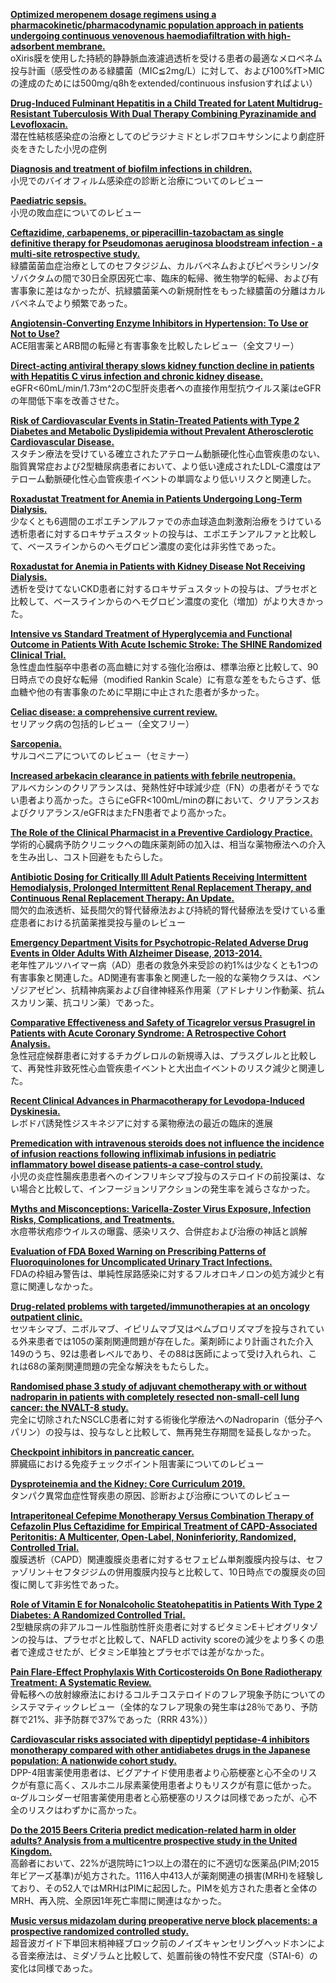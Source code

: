 [**Optimized meropenem dosage regimens using a pharmacokinetic/pharmacodynamic population approach in patients undergoing continuous venovenous haemodiafiltration with high-adsorbent membrane.**](https://www.ncbi.nlm.nih.gov/pubmed/31335959)  
oXiris膜を使用した持続的静静脈血液濾過透析を受ける患者の最適なメロペネム投与計画（感受性のある緑膿菌（MIC≦2mg/L）に対して、および100%fT>MICの達成のためには500mg/q8hをextended/continuous insfusionすればよい）

[**Drug-Induced Fulminant Hepatitis in a Child Treated for Latent Multidrug-Resistant Tuberculosis With Dual Therapy Combining Pyrazinamide and Levofloxacin.**](https://www.ncbi.nlm.nih.gov/pubmed/31335574)  
潜在性結核感染症の治療としてのピラジナミドとレボフロキサシンにより劇症肝炎をきたした小児の症例

[**Diagnosis and treatment of biofilm infections in children.**](https://www.ncbi.nlm.nih.gov/pubmed/31335442)  
小児でのバイオフィルム感染症の診断と治療についてのレビュー

[**Paediatric sepsis.**](https://www.ncbi.nlm.nih.gov/pubmed/31335441)  
小児の敗血症についてのレビュー

[**Ceftazidime, carbapenems, or piperacillin-tazobactam as single definitive therapy for Pseudomonas aeruginosa bloodstream infection - a multi-site retrospective study.**](https://www.ncbi.nlm.nih.gov/pubmed/31323088)  
緑膿菌菌血症治療としてのセフタジジム、カルバペネムおよびピペラシリン/タゾバクタムの間で30日全原因死亡率、臨床的転帰、微生物学的転帰、および有害事象に差はなかったが、抗緑膿菌薬への新規耐性をもった緑膿菌の分離はカルバペネムでより頻繁であった。

[**Angiotensin-Converting Enzyme Inhibitors in Hypertension: To Use or Not to Use?**](https://www.ncbi.nlm.nih.gov/pubmed/29598869)  
ACE阻害薬とARB間の転帰と有害事象を比較したレビュー（全文フリー）

[**Direct-acting antiviral therapy slows kidney function decline in patients with Hepatitis C virus infection and chronic kidney disease.**](https://www.ncbi.nlm.nih.gov/pubmed/31337501)  
eGFR<60mL/min/1.73m^2のC型肝炎患者への直接作用型抗ウイルス薬はeGFRの年間低下率を改善させた。

[**Risk of Cardiovascular Events in Statin-Treated Patients with Type 2 Diabetes and Metabolic Dyslipidemia without Prevalent Atherosclerotic Cardiovascular Disease.**](https://www.ncbi.nlm.nih.gov/pubmed/31344341)  
スタチン療法を受けている確立されたアテローム動脈硬化性心血管疾患のない、脂質異常症および2型糖尿病患者において、より低い達成されたLDL-C濃度はアテローム動脈硬化性心血管疾患イベントの単調なより低いリスクと関連した。

[**Roxadustat Treatment for Anemia in Patients Undergoing Long-Term Dialysis.**](https://www.ncbi.nlm.nih.gov/pubmed/31340116)  
少なくとも6週間のエポエチンアルファでの赤血球造血刺激剤治療をうけている透析患者に対するロキサデュスタットの投与は、エポエチンアルファと比較して、ベースラインからのヘモグロビン濃度の変化は非劣性であった。

[**Roxadustat for Anemia in Patients with Kidney Disease Not Receiving Dialysis.**](https://www.ncbi.nlm.nih.gov/pubmed/31340089)  
透析を受けてないCKD患者に対するロキサデュスタットの投与は、プラセボと比較して、ベースラインからのヘモグロビン濃度の変化（増加）がより大きかった。

[**Intensive vs Standard Treatment of Hyperglycemia and Functional Outcome in Patients With Acute Ischemic Stroke: The SHINE Randomized Clinical Trial.**](https://www.ncbi.nlm.nih.gov/pubmed/31334795)  
急性虚血性脳卒中患者の高血糖に対する強化治療は、標準治療と比較して、90日時点での良好な転帰（modified Rankin Scale）に有意な差をもたらさず、低血糖や他の有害事象のために早期に中止された患者が多かった。

[**Celiac disease: a comprehensive current review.**](https://www.ncbi.nlm.nih.gov/pubmed/31331324)  
セリアック病の包括的レビュー（全文フリー）

[**‌Sarcopenia.**](https://www.ncbi.nlm.nih.gov/pubmed/31171417)  
サルコペニアについてのレビュー（セミナー）

[**Increased arbekacin clearance in patients with febrile neutropenia.**](https://www.ncbi.nlm.nih.gov/pubmed/31323015)  
アルベカシンのクリアランスは、発熱性好中球減少症（FN）の患者がそうでない患者より高かった。さらにeGFR<100mL/minの群において、クリアランスおよびクリアランス/eGFRはまたFN患者でより高かった。

[**The Role of the Clinical Pharmacist in a Preventive Cardiology Practice.**](https://www.ncbi.nlm.nih.gov/pubmed/31342786)  
学術的心臓病予防クリニックへの臨床薬剤師の加入は、相当な薬物療法への介入を生み出し、コスト回避をもたらした。

[**Antibiotic Dosing for Critically Ill Adult Patients Receiving Intermittent Hemodialysis, Prolonged Intermittent Renal Replacement Therapy, and Continuous Renal Replacement Therapy: An Update.**](https://www.ncbi.nlm.nih.gov/pubmed/31342772)  
間欠的血液透析、延長間欠的腎代替療法および持続的腎代替療法を受けている重症患者における抗菌薬推奨投与量のレビュー

[**Emergency Department Visits for Psychotropic-Related Adverse Drug Events in Older Adults With Alzheimer Disease, 2013-2014.**](https://www.ncbi.nlm.nih.gov/pubmed/31342766)  
老年性アルツハイマー病（AD）患者の救急外来受診の約1%は少なくとも1つの有害事象と関連した。AD関連有害事象と関連した一般的な薬物クラスは、ベンゾジアゼピン、抗精神病薬および自律神経系作用薬（アドレナリン作動薬、抗ムスカリン薬、抗コリン薬）であった。

[**Comparative Effectiveness and Safety of Ticagrelor versus Prasugrel in Patients with Acute Coronary Syndrome: A Retrospective Cohort Analysis.**](https://www.ncbi.nlm.nih.gov/pubmed/31332815)  
急性冠症候群患者に対するチカグレロルの新規導入は、プラスグレルと比較して、再発性非致死性心血管疾患イベントと大出血イベントのリスク減少と関連した。

[**Recent Clinical Advances in Pharmacotherapy for Levodopa-Induced Dyskinesia.**](https://www.ncbi.nlm.nih.gov/pubmed/31332769)  
レボドパ誘発性ジスキネジアに対する薬物療法の最近の臨床的進展

[**Premedication with intravenous steroids does not influence the incidence of infusion reactions following infliximab infusions in pediatric inflammatory bowel disease patients-a case-control study.**](https://www.ncbi.nlm.nih.gov/pubmed/31332475)  
小児の炎症性腸疾患患者へのインフリキシマブ投与のステロイドの前投薬は、ない場合と比較して、インフージョンリアクションの発生率を減らさなかった。

[**Myths and Misconceptions: Varicella-Zoster Virus Exposure, Infection Risks, Complications, and Treatments.**](https://www.ncbi.nlm.nih.gov/pubmed/31326126)  
水痘帯状疱疹ウイルスの曝露、感染リスク、合併症および治療の神話と誤解

[**Evaluation of FDA Boxed Warning on Prescribing Patterns of Fluoroquinolones for Uncomplicated Urinary Tract Infections.**](https://www.ncbi.nlm.nih.gov/pubmed/31319681)  
FDAの枠組み警告は、単純性尿路感染に対するフルオロキノロンの処方減少と有意に関連しなかった。

[**Drug-related problems with targeted/immunotherapies at an oncology outpatient clinic.**](https://www.ncbi.nlm.nih.gov/pubmed/31342849)  
セツキシマブ、ニボルマブ、イピリムマブ又はペムブロリズマブを投与されている外来患者では105の薬剤関連問題が存在した。薬剤師により計画された介入149のうち、92は患者レベルであり、その88は医師によって受け入れられ、これは68の薬剤関連問題の完全な解決をもたらした。

[**Randomised phase 3 study of adjuvant chemotherapy with or without nadroparin in patients with completely resected non-small-cell lung cancer: the NVALT-8 study.**](https://www.ncbi.nlm.nih.gov/pubmed/31337877)  
完全に切除されたNSCLC患者に対する術後化学療法へのNadroparin（低分子ヘパリン）の投与は、投与なしと比較して、無再発生存期間を延長しなかった。

[**Checkpoint inhibitors in pancreatic cancer.**](https://www.ncbi.nlm.nih.gov/pubmed/31325788)  
膵臓癌における免疫チェックポイント阻害薬についてのレビュー

[**Dysproteinemia and the Kidney: Core Curriculum 2019.**](https://www.ncbi.nlm.nih.gov/pubmed/31331759)  
タンパク異常血症性腎疾患の原因、診断および治療についてのレビュー

[**Intraperitoneal Cefepime Monotherapy Versus Combination Therapy of Cefazolin Plus Ceftazidime for Empirical Treatment of CAPD-Associated Peritonitis: A Multicenter, Open-Label, Noninferiority, Randomized, Controlled Trial.**](https://www.ncbi.nlm.nih.gov/pubmed/31331757)  
腹膜透析（CAPD）関連腹膜炎患者に対するセフェピム単剤腹膜内投与は、セファゾリン＋セフタジジムの併用腹膜内投与と比較して、10日時点での腹膜炎の回復に関して非劣性であった。

[**Role of Vitamin E for Nonalcoholic Steatohepatitis in Patients With Type 2 Diabetes: A Randomized Controlled Trial.**](https://www.ncbi.nlm.nih.gov/pubmed/31332029)  
2型糖尿病の非アルコール性脂肪性肝炎患者に対するビタミンE＋ピオグリタゾンの投与は、プラセボと比較して、NAFLD activity scoreの減少をより多くの患者で達成させたが、ビタミンE単独とプラセボでは差がなかった。

[**Pain Flare-Effect Prophylaxis With Corticosteroids On Bone Radiotherapy Treatment: A Systematic Review.**](https://www.ncbi.nlm.nih.gov/pubmed/31342618)  
骨転移への放射線療法におけるコルチコステロイドのフレア現象予防についてのシステマティックレビュー（全体的なフレア現象の発生率は28％であり、予防群で21%、非予防群で37%であった（RRR 43%））

[**Cardiovascular risks associated with dipeptidyl peptidase-4 inhibitors monotherapy compared with other antidiabetes drugs in the Japanese population: A nationwide cohort study.**](https://www.ncbi.nlm.nih.gov/pubmed/31338935)  
DPP-4阻害薬使用患者は、ビグアナイド使用患者より心筋梗塞と心不全のリスクが有意に高く、スルホニル尿素薬使用患者よりもリスクが有意に低かった。α-グルコシダーゼ阻害薬使用患者と心筋梗塞のリスクは同様であったが、心不全のリスクはわずかに高かった。

[**Do the 2015 Beers Criteria predict medication-related harm in older adults? Analysis from a multicentre prospective study in the United Kingdom.**](https://www.ncbi.nlm.nih.gov/pubmed/31338909)  
高齢者において、22%が退院時に1つ以上の潜在的に不適切な医薬品(PIM;2015年ビアーズ基準)が処方された。1116人中413人が薬剤関連の損害(MRH)を経験しており、その52人ではMRHはPIMに起因した。PIMを処方された患者と全体のMRH、再入院、全原因1年死亡率間に関連はなかった。

[**Music versus midazolam during preoperative nerve block placements: a prospective randomized controlled study.**](https://www.ncbi.nlm.nih.gov/pubmed/31320504)  
超音波ガイド下単回末梢神経ブロック前のノイズキャンセリングヘッドホンによる音楽療法は、ミダゾラムと比較して、処置前後の特性不安尺度（STAI-6）の変化は同様であった。

